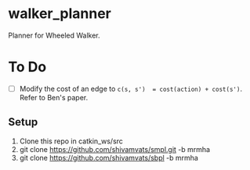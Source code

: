 # walker_planner
Planner for Wheeled Walker.

To Do
======

* [ ] Modify the cost of an edge to ``c(s, s')  = cost(action) + cost(s')``. Refer to Ben's paper.

Setup
------

1. Clone this repo in catkin_ws/src
2. git clone https://github.com/shivamvats/smpl.git -b mrmha
3. git clone https://github.com/shivamvats/sbpl -b mrmha
